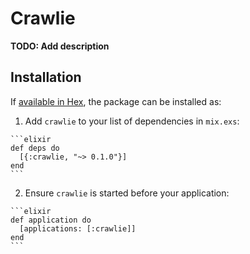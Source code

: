 # Crawlie

**TODO: Add description**

## Installation

If [available in Hex](https://hex.pm/docs/publish), the package can be installed as:

  1. Add `crawlie` to your list of dependencies in `mix.exs`:

    ```elixir
    def deps do
      [{:crawlie, "~> 0.1.0"}]
    end
    ```

  2. Ensure `crawlie` is started before your application:

    ```elixir
    def application do
      [applications: [:crawlie]]
    end
    ```

